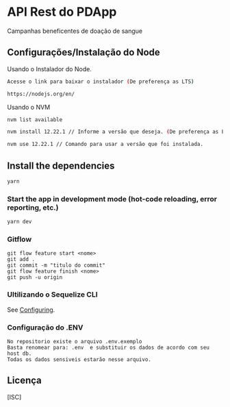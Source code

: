 # API Rest do PDApp

Campanhas beneficentes de doação de sangue

## Configurações/Instalação do Node
Usando o Instalador do Node.

```bash
Acesse o link para baixar o instalador (De preferença as LTS)

https://nodejs.org/en/

```

Usando o NVM

```bash
nvm list available

nvm install 12.22.1 // Informe a versão que deseja. (De preferença as LTS)

nvm use 12.22.1 // Comando para usar a versão que foi instalada.
```

## Install the dependencies
```bash
yarn
```

### Start the app in development mode (hot-code reloading, error reporting, etc.)
```bash
yarn dev
```

### Gitflow
```
git flow feature start <nome>
git add .
git commit -m "titulo do commit"
git flow feature finish <nome>
git push -u origin
```

### Ultilizando o Sequelize CLI
See [Configuring](https://sequelize.org).

### Configuração do .ENV
```
No repositorio existe o arquivo .env.exemplo
Basta renomear para: .env  e substituir os dados de acordo com seu host db.
Todas os dados sensiveis estarão nesse arquivo.
```

## Licença
[ISC]

